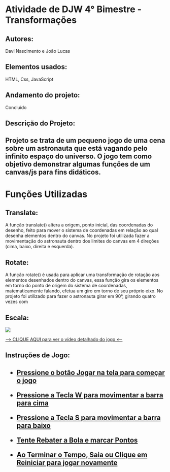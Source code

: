 # Atividade de DJW 4° Bimestre - Transformações
<h2>Autores:</h2> 
Davi Nascimento e João Lucas

<h2>Elementos usados:</h2> 
HTML, Css, JavaScript

<h2>Andamento do projeto:</h2> 
Concluído

<h2>Descrição do Projeto:<h2>
Projeto se trata de um pequeno jogo de uma cena sobre um astronauta que está vagando pelo infinito espaço do universo. O jogo tem como objetivo
demonstrar algumas funções de um canvas/js para fins didáticos.

# Funções Utilizadas
<h2>Translate:</h2>
A função translate() altera a origem, ponto inicial, das coordenadas do desenho,
feito para mover o sistema de coordenadas em relação ao qual desenha elementos dentro do canvas.
No projeto foi utilizada fazer a movimentação do astronauta dentro dos limites do canvas em 4 direções
(cima, baixo, direita e esquerda).

<h2>Rotate:</h2>
A função rotate() é usada para aplicar uma transformação de rotação aos elementos desenhados dentro do canvas, 
essa função gira os elementos em torno do ponto de origem do sistema de coordenadas, matematicamente falando,
efetua um giro em torno de seu próprio eixo.
No projeto foi utilizado para fazer o astronauta girar em 90°, girando quatro vezes com 

<h2>Escala:</h2>


   <img src="img/foto.png">
   
   [--> CLIQUE AQUI para ver o vídeo detalhado do jogo <--](https://youtu.be/mMj8ICaj_qg)
   
<h2>Instruções de Jogo:<h2> 
<p>
      
- [Pressione o botão Jogar na tela para começar o jogo]()
      
- [Pressione a Tecla W para movimentar a barra para cima]()
  
- [Pressione a Tecla S para movimentar a barra para baixo]()
  
- [Tente Rebater a Bola e marcar Pontos]()
  
- [Ao Terminar o Tempo, Saia ou Clique em Reiniciar para jogar novamente]()
  
</p>
